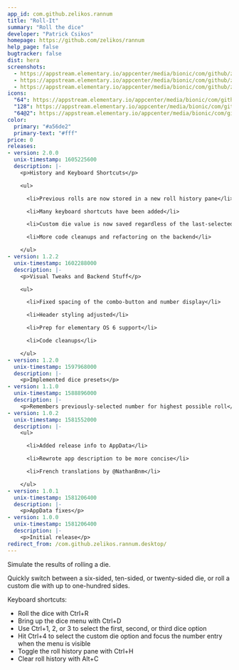```yaml
---
app_id: com.github.zelikos.rannum
title: "Roll-It"
summary: "Roll the dice"
developer: "Patrick Csikos"
homepage: https://github.com/zelikos/rannum
help_page: false
bugtracker: false
dist: hera
screenshots:
  - https://appstream.elementary.io/appcenter/media/bionic/com/github/zelikos.rannum/3BB3ABD09799510EBCB7ED36714FF4BE/screenshots/image-1_orig.png
  - https://appstream.elementary.io/appcenter/media/bionic/com/github/zelikos.rannum/3BB3ABD09799510EBCB7ED36714FF4BE/screenshots/image-2_orig.png
  - https://appstream.elementary.io/appcenter/media/bionic/com/github/zelikos.rannum/3BB3ABD09799510EBCB7ED36714FF4BE/screenshots/image-3_orig.png
icons:
  "64": https://appstream.elementary.io/appcenter/media/bionic/com/github/zelikos.rannum/3BB3ABD09799510EBCB7ED36714FF4BE/icons/64x64/com.github.zelikos.rannum_com.github.zelikos.rannum.png
  "128": https://appstream.elementary.io/appcenter/media/bionic/com/github/zelikos.rannum/3BB3ABD09799510EBCB7ED36714FF4BE/icons/128x128/com.github.zelikos.rannum_com.github.zelikos.rannum.png
  "64@2": https://appstream.elementary.io/appcenter/media/bionic/com/github/zelikos.rannum/3BB3ABD09799510EBCB7ED36714FF4BE/icons/64x64@2/com.github.zelikos.rannum_com.github.zelikos.rannum.png
color:
  primary: "#a56de2"
  primary-text: "#fff"
price: 0
releases:
- version: 2.0.0
  unix-timestamp: 1605225600
  description: |-
    <p>History and Keyboard Shortcuts</p>

    <ul>

      <li>Previous rolls are now stored in a new roll history pane</li>

      <li>Many keyboard shortcuts have been added</li>

      <li>Custom die value is now saved regardless of the last-selected die option</li>

      <li>More code cleanups and refactoring on the backend</li>

    </ul>
- version: 1.2.2
  unix-timestamp: 1602288000
  description: |-
    <p>Visual Tweaks and Backend Stuff</p>

    <ul>

      <li>Fixed spacing of the combo-button and number display</li>

      <li>Header styling adjusted</li>

      <li>Prep for elementary OS 6 support</li>

      <li>Code cleanups</li>

    </ul>
- version: 1.2.0
  unix-timestamp: 1597968000
  description: |-
    <p>Implemented dice presets</p>
- version: 1.1.0
  unix-timestamp: 1588896000
  description: |-
    <p>Remembers previously-selected number for highest possible roll</p>
- version: 1.0.2
  unix-timestamp: 1581552000
  description: |-
    <ul>

      <li>Added release info to AppData</li>

      <li>Rewrote app description to be more concise</li>

      <li>French translations by @NathanBnm</li>

    </ul>
- version: 1.0.1
  unix-timestamp: 1581206400
  description: |-
    <p>AppData fixes</p>
- version: 1.0.0
  unix-timestamp: 1581206400
  description: |-
    <p>Initial release</p>
redirect_from: /com.github.zelikos.rannum.desktop/
---
```


<p>Simulate the results of rolling a die.</p>
<p>Quickly switch between a six-sided, ten-sided, or twenty-sided die, or roll a custom die with up to one-hundred sides.</p>
<p>Keyboard shortcuts:</p>
<ul>
  <li>Roll the dice with Ctrl+R</li>
  <li>Bring up the dice menu with Ctrl+D</li>
  <li>Use Ctrl+1, 2, or 3 to select the first, second, or third dice option</li>
  <li>Hit Ctrl+4 to select the custom die option and focus the number entry when the menu is visible</li>
  <li>Toggle the roll history pane with Ctrl+H</li>
  <li>Clear roll history with Alt+C</li>
</ul>